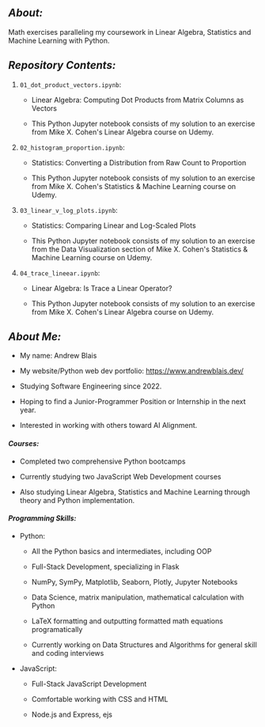 ## **_About:_**

Math exercises paralleling my coursework in Linear Algebra, Statistics and Machine Learning with Python.

## **_Repository Contents:_**

1.  `01_dot_product_vectors.ipynb`:

    -   Linear Algebra: Computing Dot Products from Matrix Columns as Vectors

    -   This Python Jupyter notebook consists of my solution to an exercise from Mike X. Cohen's Linear Algebra course on Udemy.

2.  `02_histogram_proportion.ipynb`:

    -   Statistics: Converting a Distribution from Raw Count to Proportion

    -   This Python Jupyter notebook consists of my solution to an exercise from Mike X. Cohen's Statistics & Machine Learning course on Udemy.

3.  `03_linear_v_log_plots.ipynb`:

    -   Statistics: Comparing Linear and Log-Scaled Plots

    -   This Python Jupyter notebook consists of my solution to an exercise from the Data Visualization section of Mike X. Cohen's Statistics & Machine Learning course on Udemy.

4.  `04_trace_lineear.ipynb`:

    -   Linear Algebra: Is Trace a Linear Operator?

    -   This Python Jupyter notebook consists of my solution to an exercise from Mike X. Cohen's Linear Algebra course on Udemy.

## **_About Me:_**

-   My name: Andrew Blais

-   My website/Python web dev portfolio: https://www.andrewblais.dev/

-   Studying Software Engineering since 2022.

-   Hoping to find a Junior-Programmer Position or Internship in the next year.

-   Interested in working with others toward AI Alignment.

#### **_Courses:_**

-   Completed two comprehensive Python bootcamps

-   Currently studying two JavaScript Web Development courses

-   Also studying Linear Algebra, Statistics and Machine Learning through theory and Python implementation.

#### **_Programming Skills:_**

-   Python:

    -   All the Python basics and intermediates, including OOP

    -   Full-Stack Development, specializing in Flask

    -   NumPy, SymPy, Matplotlib, Seaborn, Plotly, Jupyter Notebooks

    -   Data Science, matrix manipulation, mathematical calculation with Python

    -   LaTeX formatting and outputting formatted math equations programatically

    -   Currently working on Data Structures and Algorithms for general skill and coding interviews

-   JavaScript:

    -   Full-Stack JavaScript Development

    -   Comfortable working with CSS and HTML

    -   Node.js and Express, ejs
